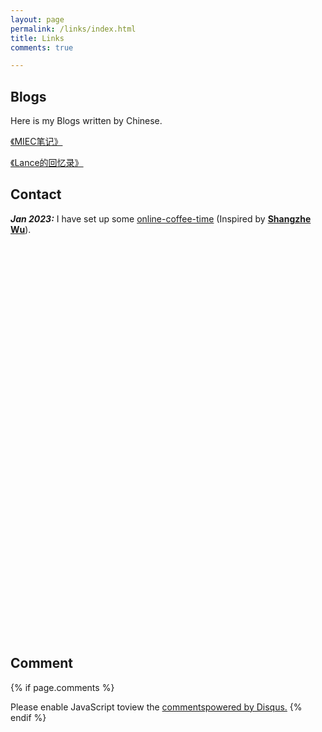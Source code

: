 ```yaml
---
layout: page
permalink: /links/index.html
title: Links
comments: true

---
```


## Blogs

Here is my Blogs written by Chinese.

[《MIEC笔记》](https://mieclance.club/bao/lance-note)

[《Lance的回忆录》](https://mieclance.club/bao/lance-memoirs)

## Contact

***Jan 2023:*** I have set up some [online-coffee-time](https://calendly.com/lancecai/meet-with-lance) (Inspired by **[Shangzhe Wu](https://elliottwu.com/)**).

<!-- Calendly inline widget begin -->

<div class="calendly-inline-widget" data-url="https://calendly.com/lancecai/meet-with-lance" style="min-width:320px;height:630px;"></div>
<script type="text/javascript" src="https://assets.calendly.com/assets/external/widget.js" async></script>

<!-- Calendly inline widget end -->

## Comment

{% if page.comments %}
<div id="disqus_thread"></div>
<script>
var disqus_config = function () {
this.page.url ="https://caihanlin.com/{{page.url}}" // <--- 修改成你的博客地址
this.page.identifier ="https://caihanlin.com/{{page.url}}";
};
(function() { // DON'T EDIT BELOW THISLINE
var d = document, s = d.createElemen('script');
s.src ='https://www-caihanlin-com.disqus.com/embed.js';// <--- 修改成你的 disqus 站点缩写名
s.setAttribute('data-timestamp', +newDate());
(d.head || d.body).appendChild(s);
})();
</script>
<noscript>Please enable JavaScript toview the <a href="https://disqus.com/ref_noscript" rel="nofollow">commentspowered by Disqus.</a></noscript>
{% endif %}
